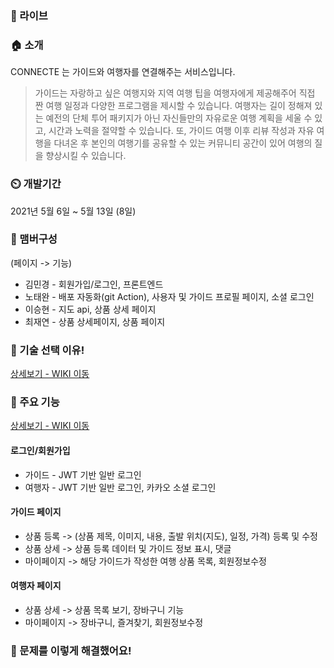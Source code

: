 ### 🔗 라이브


### 🏠 소개  

CONNECTE 는 가이드와 여행자를 연결해주는 서비스입니다.  

> 가이드는 자랑하고 싶은 여행지와 지역 여행 팁을 여행자에게 제공해주어 직접 짠 여행 일정과 다양한 프로그램을 제시할 수 있습니다.
여행자는 길이 정해져 있는 예전의 단체 투어 패키지가 아닌 자신들만의 자유로운 여행 계획을 세울 수 있고, 시간과 노력을 절약할 수 있습니다. 
또, 가이드 여행 이후 리뷰 작성과 자유 여행을 다녀온 후 본인의 여행기를 공유할 수 있는 커뮤니티 공간이 있어 여행의 질을 향상시킬 수 있습니다.
> 

### ⏲️ 개발기간
2021년 5월 6일 ~ 5월 13일 (8일)

### 🧙 맴버구성  
(페이지 -> 기능)
- 김민경 - 회원가입/로그인, 프론트엔드
- 노태완 - 배포 자동화(git Action), 사용자 및 가이드 프로필 페이지, 소셜 로그인
- 이승현 - 지도 api, 상품 상세 페이지
- 최재연 - 상품 상세페이지, 상품 페이지

### 📌 기술 선택 이유!  
<a href="https://github.com/teawan-Noh/connected-sparta-python.wiki.git" >상세보기 - WIKI 이동</a>

### 📌 주요 기능  
<a href="https://github.com/teawan-Noh/connected-sparta-python.wiki.git" >상세보기 - WIKI 이동</a>

#### 로그인/회원가입
- 가이드 - JWT 기반 일반 로그인
- 여행자 - JWT 기반 일반 로그인, 카카오 소셜 로그인

#### 가이드 페이지
- 상품 등록 -> (상품 제목, 이미지, 내용, 출발 위치(지도), 일정, 가격) 등록 및 수정
- 상품 상세 -> 상품 등록 데이터 및 가이드 정보 표시, 댓글
- 마이페이지 -> 해당 가이드가 작성한 여행 상품 목록, 회원정보수정

#### 여행자 페이지
- 상품 상세 -> 상품 목록 보기, 장바구니 기능
- 마이페이지 -> 장바구니, 즐겨찾기, 회원정보수정

### 📌 문제를 이렇게 해결했어요!

